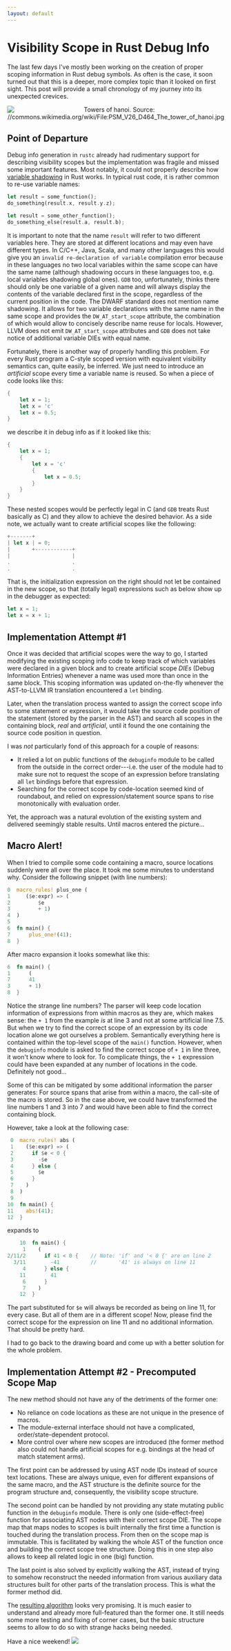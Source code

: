 ```yaml
---
layout: default
---
```


# Visibility Scope in Rust Debug Info
The last few days I've mostly been working on the creation of proper scoping information in Rust debug symbols. As often is the case, it soon turned out that this is a deeper, more complex topic than it looked on first sight. This post will provide a small chronology of my journey into its unexpected crevices.

<center>
<img src="//michaelwoerister.github.io/images/hanoi.jpg" alt="Towers of hanoi. Source: //commons.wikimedia.org/wiki/File:PSM_V26_D464_The_tower_of_hanoi.jpg"></img>
</center>



## Point of Departure
Debug info generation in `rustc` already had rudimentary support for describing visibility scopes but the implementation was fragile and missed some important features. Most notably, it could not properly describe how [variable shadowing](//en.wikipedia.org/wiki/Variable_shadowing) in Rust works. In typical rust code, it is rather common to re-use variable names:

```rust
let result = some_function();
do_something(result.x, result.y.z);

let result = some_other_function();
do_something_else(result.a, result.b);
```

It is important to note that the name `result` will refer to two different variables here. They are stored at different locations and may even have different types. In C/C++, Java, Scala, and many other languages this would give you an `invalid re-declaration of variable` compilation error because in these languages no two local variables within the same scope can have the same name (although shadowing occurs in these languages too, e.g. local variables shadowing global ones). `GDB` too, unfortunately, thinks there should only be one variable of a given name and will always display the contents of the variable declared first in the scope, regardless of the current position in the code. The DWARF standard does not mention name shadowing. It allows for two variable declarations with the same name in the same scope and provides the `DW_AT_start_scope` attribute, the combination of which would allow to concisely describe name reuse for locals. However, LLVM does not emit `DW_AT_start_scope` attributes and `GDB` does not take notice of additional variable DIEs with equal name.

Fortunately, there is another way of properly handling this problem. For every Rust program a C-style scoped version with equivalent visibility semantics can, quite easily, be inferred. We just need to introduce an *artificial* scope every time a variable name is reused. So when a piece of code looks like this:

```rust
{
    let x = 1;
    let x = 'c'
    let x = 0.5;
}
```

we describe it in debug info as if it looked like this:

```rust
{
    let x = 1;
    {
        let x = 'c'
        {
            let x = 0.5;
        }
    }
}
```

These nested scopes would be perfectly legal in C (and `GDB` treats Rust basically as C) and they allow to achieve the desired behavior. As a side note, we actually want to create artificial scopes like the following:

```rust
+-------+
| let x | = 0;
|       +------------+
|                    |
.                    .
.                    .

```

That is, the initialization expression on the right should not let be contained in the new scope, so that (totally legal) expressions such as below show up in the debugger as expected:

```rust
let x = 1;
let x = x + 1;
```

## Implementation Attempt #1
Once it was decided that artificial scopes were the way to go, I started modifying the existing scoping info code to keep track of which variables were declared in a given block and to create artificial scope *DIEs* (Debug Information Entries) whenever a name was used more than once in the same block. This scoping information was updated on-the-fly whenever the AST-to-LLVM IR translation encountered a `let` binding.

Later, when the translation process wanted to assign the correct scope info to some statement or expression, it would take the source code position of the statement (stored by the parser in the AST) and search all scopes in the containing block, *real* and *artificial*, until it found the one containing the source code position in question.

I was *not* particularly fond of this approach for a couple of reasons:

+ It relied a lot on public functions of the `debuginfo` module to be called from the outside in the correct order---i.e. the user of the module had to make sure not to request the scope of an expression before translating all `let` bindings before that expression.
+ Searching for the correct scope by code-location seemed kind of roundabout, and relied on expression/statement source spans to rise monotonically with evaluation order.

Yet, the approach was a natural evolution of the existing system and delivered seemingly stable results. Until macros entered the picture...

## Macro Alert!
When I tried to compile some code containing a macro, source locations suddenly were all over the place. It took me some minutes to understand why. Consider the following snippet (with line numbers):

```rust
0  macro_rules! plus_one (
1     ($e:expr) => (
2         $e
3         + 1)
4  )
5
6  fn main() {
7      plus_one!(41);
8  }
```

After macro expansion it looks somewhat like this:

```rust
6  fn main() {
1      (
7      41
3      + 1)
8  }
```
Notice the strange line numbers? The parser will keep code location information of expressions from within macros as they are, which makes sense: the `+ 1` from the example *is* at line 3 and not at some artificial line 7.5. But when we try to find the correct scope of an expression by its code location alone we got ourselves a problem. Semantically everything here is contained within the top-level scope of the `main()` function. However, when the `debuginfo` module is asked to find the correct scope of `+ 1` in line three, it won't know where to look for. To complicate things, the `+ 1` expression could have been expanded at any number of locations in the code. Definitely not good...

Some of this can be mitigated by some additional information the parser generates: For source spans that arise from within a macro, the call-site of the macro is stored. So in the case above, we could have transformed the line numbers 1 and 3 into 7 and would have been able to find the correct containing block.

However, take a look at the following case:

```rust
 0  macro_rules! abs (
 1    ($e:expr) => (
 2      if $e < 0 {
 3        -$e
 4      } else {
 5        $e
 6      }
 7    )
 8  )
 9
10  fn main() {
11    abs!(41);
12  }
```

expands to

```rust
    10  fn main() {
     1    (
2/11/2      if 41 < 0 {    // Note: 'if' and '< 0 {' are on line 2
  3/11        -41          //       '41' is always on line 11
     4      } else {
    11        41
     6      }
     7    )
    12  }
```

The part substituted for `$e` will always be recorded as being on line 11, for every case. But all of them are in a different scope! Now, please find the correct scope for the expression on line 11 and no additional information. That should be pretty hard.

I had to go back to the drawing board and come up with a better solution for the whole problem.


## Implementation Attempt #2 - Precomputed Scope Map

The new method should not have any of the detriments of the former one:

+ No reliance on code locations as these are not unique in the presence of macros.
+ The module-external interface should not have a complicated, order/state-dependent protocol.
+ More control over where new scopes are introduced (the former method also could not handle artificial scopes for e.g. bindings at the head of match statement arms).

The first point can be addressed by using AST node IDs instead of source text locations. These are always unique, even for different expansions of the same macro, and the AST structure is the definite source for the program structure and, consequently, the visibility scope structure.

The second point can be handled by not providing any state mutating public function in the `debuginfo` module. There is only one (side-effect-free) function for associating AST nodes with their correct scope DIE. The scope map that maps nodes to scopes is built internally the first time a function is touched during the translation process. From then on the scope map is immutable. This is facilitated by walking the whole AST of the function once and building the correct scope tree structure. Doing this in one step also allows to keep all related logic in one (big) function.

The last point is also solved by explicitly walking the AST, instead of trying to somehow reconstruct the needed information from various auxiliary data structures built for other parts of the translation process. This is what the former method did.

The [resulting algorithm](//github.com/michaelwoerister/rust/blob/lexical_scopes_alt/src/librustc/middle/trans/debuginfo.rs) looks very promising. It is much easier to understand and already more full-featured than the former one. It still needs some more testing and fixing of corner cases, but the basic structure seems to allow to do so with strange hacks being needed.

Have a nice weekend! <img class="blackflower" src="{{site.url}}/images/flower-black.svg">
